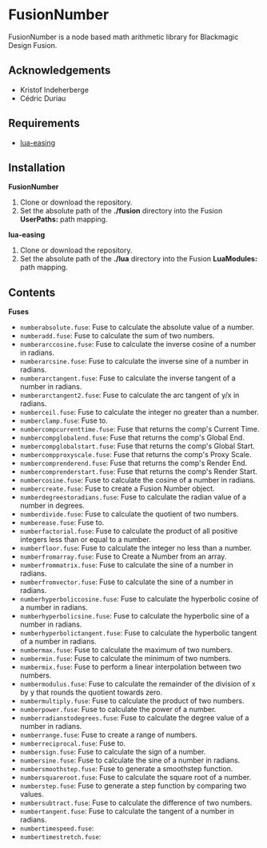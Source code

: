 # FusionNumber

FusionNumber is a node based math arithmetic library for Blackmagic Design Fusion.

## Acknowledgements

- Kristof Indeherberge
- Cédric Duriau

## Requirements

- [lua-easing](https://github.com/luapower/easing)

## Installation

**FusionNumber**

1. Clone or download the repository.
2. Set the absolute path of the **./fusion** directory into the Fusion
   **UserPaths:** path mapping.

**lua-easing**

1. Clone or download the repository.
2. Set the absolute path of the **./lua** directory into the Fusion
   **LuaModules:** path mapping.

## Contents

**Fuses**

- `numberabsolute.fuse`: Fuse to calculate the absolute value of a number.
- `numberadd.fuse`: Fuse to calculate the sum of two numbers.
- `numberarccosine.fuse`: Fuse to calculate the inverse cosine of a number in radians.
- `numberarcsine.fuse`: Fuse to calculate the inverse sine of a number in radians.
- `numberarctangent.fuse`: Fuse to calculate the inverse tangent of a number in radians.
- `numberarctangent2.fuse`: Fuse to calculate the arc tangent of y/x in radians.
- `numberceil.fuse`: Fuse to calculate the integer no greater than a number.
- `numberclamp.fuse`: Fuse to.
- `numbercompcurrenttime.fuse`: Fuse that returns the comp's Current Time.
- `numbercompglobalend.fuse`: Fuse that returns the comp's Global End.
- `numbercompglobalstart.fuse`: Fuse that returns the comp's Global Start.
- `numbercompproxyscale.fuse`: Fuse that returns the comp's Proxy Scale.
- `numbercomprenderend.fuse`: Fuse that returns the comp's Render End.
- `numbercomprenderstart.fuse`: Fuse that returns the comp's Render Start.
- `numbercosine.fuse`: Fuse to calculate the cosine of a number in radians.
- `numbercreate.fuse`: Fuse to create a Fusion Number object.
- `numberdegreestoradians.fuse`: Fuse to calculate the radian value of a number in degrees.
- `numberdivide.fuse`: Fuse to calculate the quotient of two numbers.
- `numberease.fuse`: Fuse to.
- `numberfactorial.fuse`: Fuse to calculate the product of all positive integers less than or equal to a number.
- `numberfloor.fuse`: Fuse to calculate the integer no less than a number.
- `numberfromarray.fuse`: Fuse to Create a Number from an array.
- `numberfrommatrix.fuse`: Fuse to calculate the sine of a number in radians.
- `numberfromvector.fuse`: Fuse to calculate the sine of a number in radians.
- `numberhyperboliccosine.fuse`: Fuse to calculate the hyperbolic cosine of a number in radians.
- `numberhyperbolicsine.fuse`: Fuse to calculate the hyperbolic sine of a number in radians.
- `numberhyperbolictangent.fuse`: Fuse to calculate the hyperbolic tangent of a number in radians.
- `numbermax.fuse`: Fuse to calculate the maximum of two numbers.
- `numbermin.fuse`: Fuse to calculate the minimum of two numbers.
- `numbermix.fuse`: Fuse to perform a linear interpolation between two numbers.
- `numbermodulus.fuse`: Fuse to calculate the remainder of the division of x by y that rounds the quotient towards zero.
- `numbermultiply.fuse`: Fuse to calculate the product of two numbers.
- `numberpower.fuse`: Fuse to calculate the power of a number.
- `numberradianstodegrees.fuse`: Fuse to calculate the degree value of a number in radians.
- `numberrange.fuse`: Fuse to create a range of numbers.
- `numberreciprocal.fuse`: Fuse to.
- `numbersign.fuse`: Fuse to calculate the sign of a number.
- `numbersine.fuse`: Fuse to calculate the sine of a number in radians.
- `numbersmoothstep.fuse`: Fuse to generate a smoothstep function.
- `numbersquareroot.fuse`: Fuse to calculate the square root of a number.
- `numberstep.fuse`: Fuse to generate a step function by comparing two values.
- `numbersubtract.fuse`: Fuse to calculate the difference of two numbers.
- `numbertangent.fuse`: Fuse to calculate the tangent of a number in radians.
- `numbertimespeed.fuse`: 
- `numbertimestretch.fuse`: 
